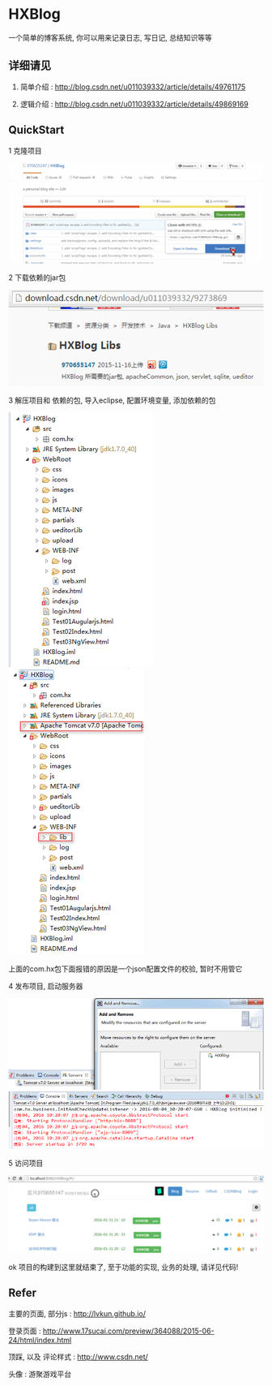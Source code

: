 ﻿HXBlog
====
一个简单的博客系统, 你可以用来记录日志, 写日记, 总结知识等等

详细请见 
---
1. 简单介绍 : http://blog.csdn.net/u011039332/article/details/49761175

2. 逻辑介绍 : http://blog.csdn.net/u011039332/article/details/49869169


QuickStart
---

1 克隆项目

![design_picure](https://raw.githubusercontent.com/970655147/HXBlog/master/readMeRes/1st_clone.png)


2 下载依赖的jar包

![design_picure](https://raw.githubusercontent.com/970655147/HXBlog/master/readMeRes/2nd_downloadJars.png)


3 解压项目和 依赖的包, 导入eclipse, 配置环境变量, 添加依赖的包

![design_picure](https://raw.githubusercontent.com/970655147/HXBlog/master/readMeRes/3rd_confEnvStart.png)
![design_picure](https://raw.githubusercontent.com/970655147/HXBlog/master/readMeRes/3rd_confEnvEnd.png)

上面的com.hx包下面报错的原因是一个json配置文件的校验, 暂时不用管它


4 发布项目, 启动服务器

![design_picure](https://raw.githubusercontent.com/970655147/HXBlog/master/readMeRes/4th_deploy.png)
![design_picure](https://raw.githubusercontent.com/970655147/HXBlog/master/readMeRes/4th_startServer.png)

5 访问项目

![design_picure](https://raw.githubusercontent.com/970655147/HXBlog/master/readMeRes/5th_visit.png)

ok 项目的构建到这里就结束了, 至于功能的实现, 业务的处理, 请详见代码!

Refer
---
主要的页面, 部分js : http://lvkun.github.io/ 

登录页面 : http://www.17sucai.com/preview/364088/2015-06-24/html/index.html

顶踩, 以及 评论样式 : http://www.csdn.net/

头像 : 游聚游戏平台


	